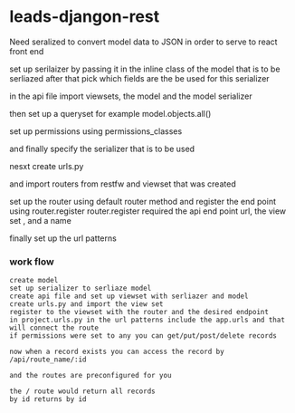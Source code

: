 # leads-djangon-rest

Need seralized to convert model data to JSON in order to serve to react front end

set up serilaizer by passing it in the inline class
of the model that is to be serliazed
after that pick which fields are the be used for this serializer

in the api file import viewsets, the model and the model serializer

then set up a queryset for example model.objects.all()

set up permissions using permissions_classes

and finally specify the serializer that is to be used

nesxt create urls.py

and import routers from restfw and viewset that was created

set up the router using default router method and register the end point using router.register
router.register required the api end point url, the view set , and a name

finally set up the url patterns

### work flow

    create model
    set up serializer to serliaze model
    create api file and set up viewset with serliazer and model
    create urls.py and import the view set
    register to the viewset with the router and the desired endpoint
    in project.urls.py in the url patterns include the app.urls and that will connect the route
    if permissions were set to any you can get/put/post/delete records

    now when a record exists you can access the record by /api/route_name/:id

    and the routes are preconfigured for you

    the / route would return all records
    by id returns by id

